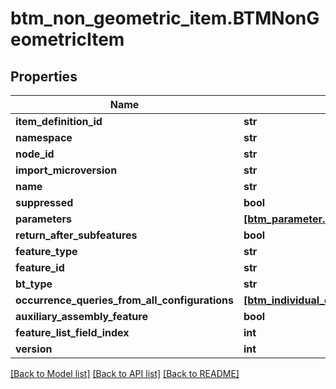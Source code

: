 # btm_non_geometric_item.BTMNonGeometricItem

## Properties
Name | Type | Description | Notes
------------ | ------------- | ------------- | -------------
**item_definition_id** | **str** |  | [optional] 
**namespace** | **str** |  | [optional] 
**node_id** | **str** |  | [optional] 
**import_microversion** | **str** |  | [optional] 
**name** | **str** |  | [optional] 
**suppressed** | **bool** |  | [optional] 
**parameters** | [**[btm_parameter.BTMParameter]**](BTMParameter.md) |  | [optional] 
**return_after_subfeatures** | **bool** |  | [optional] 
**feature_type** | **str** |  | [optional] 
**feature_id** | **str** |  | [optional] 
**bt_type** | **str** |  | [optional] 
**occurrence_queries_from_all_configurations** | [**[btm_individual_query_with_occurrence_base.BTMIndividualQueryWithOccurrenceBase]**](BTMIndividualQueryWithOccurrenceBase.md) |  | [optional] 
**auxiliary_assembly_feature** | **bool** |  | [optional] 
**feature_list_field_index** | **int** |  | [optional] 
**version** | **int** |  | [optional] 

[[Back to Model list]](../README.md#documentation-for-models) [[Back to API list]](../README.md#documentation-for-api-endpoints) [[Back to README]](../README.md)



